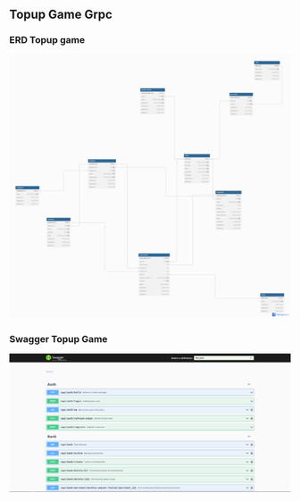 ## Topup Game Grpc

### ERD Topup game

<img src ="./images/topup_game.png" alt="hello" />

### Swagger Topup Game

<img src ="./images/swagger.png" alt="hello" />
